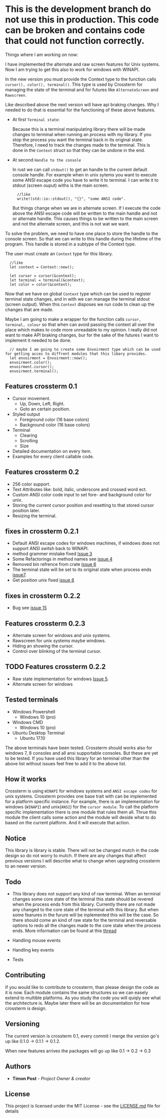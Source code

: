 # This is the development branch do not use this in production. This code can be broken and contains code that could not function correctly.

Things where I am working on now:

I have implemented the alternate and raw screen features for Unix systems. Now I am trying to get this also to work for windows with WINAPI. 

In the new version you must provide the Context type to the function calls `cursor(), color(), terminal()`. This type is used by Crossterm for managing the state of the terminal and for futures like `AlternateScreen` and `Rawscreen`. 

Like described above the next version will have api braking changes. Why I needed to do that is essential for the functioning of these above features. 

- At first `Terminal state`:

    Because this is a terminal manipulating library there will be made changes to terminal when running an process with my library. If you stop the process you want the terminal back in its original state. Therefore, I need to track the changes made to the terminal. This is done in the `Context` struct so that they can be undone in the end.


- At second `Handle to the console`

    In rust we can call `stdout()` to get an handle to the current default console handle. For example when in unix sytems you want to execute some ANSI escape code you have to write it to terminal. I can write it to stdout (screen ouput) withs is the main screen. 

        //like
        write!(std::io::stdout(), "{}", "some ANSI code".

    But things change when we are in alternate screen. If I execute the code above the ANSI escape code will be written to the main handle and not or alternate handle. This causes things to be written to the main screen and not the alternate screen, and this is not wat we want.

To solve the problem, we need to have one place to store the handle to the console screen. So that we can write to this handle during the lifetime of the program. This handle is stored in a subtype of the Context type. 

The user must create an `Context` type for this library.

      //like
      let context = Context::new();
      
      let cursor = cursor(&context);
      let terminal = terminal(&context);
      let color = color(&context);
      
Now that we have on global `Context` type which can be used to register terminal state changes, and in with we can manage the terminal stdout (screen output). When this `Context` disposes we run code to clean up the changes that are made.

Maybe I am going to make a wrapper for the function calls `cursor, terminal, colour` so that when can avoid passing the context all over the place which makes to code more unreadable to my opinion. I really did not want to make API braking changes, bur for the sake of the futures I want to implement it needed to be done.

      // maybe I am going to create some Envoirment type which can be used for getting acces to diffrent modules that this libary provides.
      let envoirment = Envoirment::new();
      envoirment.color();
      envoirment.cursor();
      envoirment.terminal();     


## Features crossterm 0.1

- Cursor movement.
    - Up, Down, Left, Right.
    - Goto an certain position.
- Styled output
    - Foreground color (16 base colors)
    - Background color (16 base colors)
- Terminal
    - Clearing
    - Scrolling
    - Size
- Detailed documentation on every item.
- Examples for every client callable code.

## Features crossterm 0.2

- 256 color support. 
- Text Attributes like: bold, italic, underscore and crossed word ect. 
- Custom ANSI color code input to set fore- and background color for unix.
- Storing the current cursor position and resetting to that stored cursor position later. 
- Resizing the terminal.

## fixes in crossterm 0.2.1

- Default ANSI escape codes for windows machines, if windows does not support ANSI switsh back to WINAPI.
- method grammer mistake fixed [Issue 3](https://github.com/TimonPost/crossterm/issues/3)
- Some Refactorings in method names see [issue 4](https://github.com/TimonPost/crossterm/issues/4)
- Removed bin refrence from crate [Issue 6](https://github.com/TimonPost/crossterm/issues/6)
- The terminal state will be set to its original state when process ends [issue7](https://github.com/TimonPost/crossterm/issues/7).
- Get position unix fixed [issue 8](https://github.com/TimonPost/crossterm/issues/8)

## fixes in crossterm 0.2.2
- Bug see [issue 15](https://github.com/TimonPost/crossterm/issues/15)

## Features crossterm 0.2.3
- Alternate screen for windows and unix systems.
- Rawscreen for unix systems maybe windows.
- Hiding an showing the cursor.
- Control over blinking of the terminal cursor.

## TODO Features crossterm 0.2.2
- Raw state implementation for windows [Issue 5](https://github.com/TimonPost/crossterm/issues/5).
- Alternate screen for windows

## Tested terminals

- Windows Powershell
    - Windows 10 (pro)
- Windows CMD
    - Windows 10 (pro)
- Ubuntu Desktop Terminal
    - Ubuntu 17.10


The above terminals have been tested. Crossterm should works also for windows 7, 8 consoles and all ansi supportable consoles.
But these are yet to be tested. 
If you have used this library for an terminal other than the above list without issues feel free to add it to the above list.
    
## How it works

Crossterm is using `WINAPI` for windows systems and `ANSI escape codes` for unix systems. Crossterm provides one base trait with can be implemented for a platform specific instance. For example, there is an implementation for windows (`WINAPI`) and unix(`ANSI`) for the `cursor module`. To call the platform specific implementation there is one module that rules them all. Thrue this module the client calls some action and the module will deside what to do based on the current platform. And it will execute that action.

## Notice 
This library is library is stable. There will not be changed mutch in the code design so do not worry to mutch. If there are any changes that affect previous versions I will describe what to change when upgrading crossterm to an newer version.

## Todo

- This library does not support any kind of raw terminal. When an terminal changes some core state of the terminal this state should be revered when the process ends from this library. Currently there are not made any changed to the core state of the terminal with this library. But when some fearures in the furure will be inplemented this will be the case. So there should come an kind of raw state for the terminal and reversable options to redo all the changes made to the core state when the process ends. More information can be found at this [thread](https://www.reddit.com/r/rust/comments/7tg6n2/looking_for_feedback_onmy_cross_platform_terminal/dtf4ilo/)

- Handling mouse events 
- Handling key events
- Tests

## Contributing

If you would like to contribute to crossterm, than please design the code as it is now. Each module contains the same structures so we can easely extend to multible platforms. As you study the code you will quiqly see what the architecture is. Maybe later there will be an documentation for how crossterm is design.

## Versioning

The current version is crossterm 0.1, every commit I merge the version go's up like 0.1.0 -> 0.1.1 -> 0.1.2.

When new features arrives the packages will go up like 0.1 -> 0.2 -> 0.3

## Authors

* **Timon Post** - *Project Owner & creator*

## License

This project is licensed under the MIT License - see the [LICENSE.md](LICENSE.md) file for details



